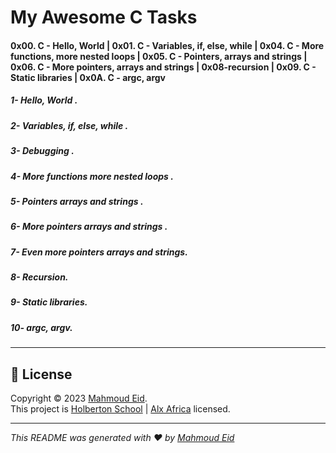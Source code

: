 # My Awesome __C__ Tasks  
#### __0x00. C - Hello, World | 0x01. C - Variables, if, else, while | 0x04. C - More functions, more nested loops | 0x05. C - Pointers, arrays and strings | 0x06. C - More pointers, arrays and strings | 0x08-recursion | 0x09. C - Static libraries | 0x0A. C - argc, argv__
 
 
##### 1- Hello, World .
##### 2- Variables, if, else, while .
##### 3- Debugging .
##### 4- More functions more nested loops .
##### 5- Pointers arrays and strings .
##### 6- More pointers arrays and strings .
##### 7- Even more pointers arrays and strings.
##### 8- Recursion.
##### 9- Static libraries.
##### 10- argc, argv.

---
## 📝 License

Copyright © 2023 [Mahmoud Eid](https://github.com/Mado007).<br />
This project is [Holberton School](https://github.com/holbertonschool) | [Alx Africa](https://www.alxafrica.com/)  licensed.

---

_This README was generated with ❤️ by [Mahmoud Eid](https://github.com/Mado007)_

